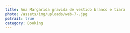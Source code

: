 ```yaml
---
title: Ana Margarida gravida de vestido branco e tiara
photo: /assets/img/uploads/web-7-.jpg
potrait: true
category: Booking
---
```

